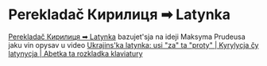 # Perekladač Кирилиця ➡ Latynka

[Perekladač Кирилиця ➡ Latynka][latynka] bazujet'sja na ideji Maksyma Prudeusa jaku vin opysav u video [Ukrajins'ka latynka: usi "za" ta "proty" | Kyrylycja čy latynycja | Abetka ta rozkladka klaviatury][video]

[latynka]: https://jkramr.github.io/latynka-web/ "Onlajn versija perekladača"
[video]: https://youtu.be/nHeE2x2UNw4 "Video na kanali Maksyma Prudeusa"

